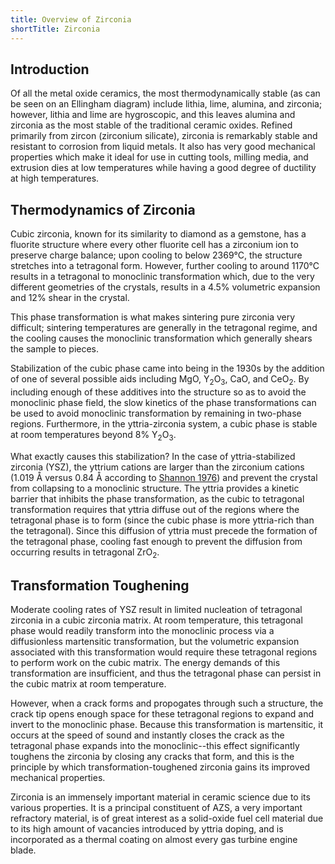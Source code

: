 ```yaml
---
title: Overview of Zirconia
shortTitle: Zirconia
---
```


## Introduction

Of all the metal oxide ceramics, the most thermodynamically stable (as can be
seen on an Ellingham diagram) include lithia, lime, alumina, and zirconia;
however, lithia and lime are hygroscopic, and this leaves alumina and zirconia
as the most stable of the traditional ceramic oxides.  Refined primarily from
zircon (zirconium silicate), zirconia is remarkably stable and resistant to
corrosion from liquid metals.  It also has very good mechanical properties
which make it ideal for use in cutting tools, milling media, and extrusion
dies at low temperatures while having a good degree of ductility at high
temperatures.

## Thermodynamics of Zirconia

Cubic zirconia, known for its similarity to diamond as a gemstone, has a
fluorite structure where every other fluorite cell has a zirconium ion to
preserve charge balance; upon cooling to below 2369&deg;C, the structure
stretches into a tetragonal form.  However, further cooling to around
1170&deg;C results in a tetragonal to monoclinic transformation which, due to
the very different geometries of the crystals, results in a 4.5% volumetric
expansion and 12% shear in the crystal.

This phase transformation is what makes sintering pure zirconia very difficult;
sintering temperatures are generally in the tetragonal regime, and the cooling
causes the monoclinic transformation which generally shears the sample to
pieces.

Stabilization of the cubic phase came into being in the 1930s by the addition
of one of several possible aids including MgO, Y<sub>2</sub>O<sub>3</sub>, CaO,
and CeO<sub>2</sub>.  By including enough of these additives into the
structure so as to avoid the monoclinic phase field, the slow kinetics of the
phase transformations can be used to avoid monoclinic transformation by
remaining in two-phase regions.  Furthermore, in the yttria-zirconia system, a
cubic phase is stable at room temperatures beyond 8% Y<sub>2</sub>O<sub>3</sub>.

What exactly causes this stabilization?  In the case of yttria-stabilized
zirconia (YSZ), the yttrium cations are larger than the zirconium cations
(1.019 &Aring; versus 0.84 &Aring; according to [Shannon 1976][Shannon 1976])
and prevent the crystal from collapsing to a monoclinic structure.  The yttria
provides a kinetic barrier that inhibits the phase transformation, as the
cubic to tetragonal transformation requires that yttria diffuse out of the
regions where the tetragonal phase is to form (since the cubic phase is more
yttria-rich than the tetragonal).  Since this diffusion of yttria must precede
the formation of the tetragonal phase, cooling fast enough to prevent the
diffusion from occurring results in tetragonal ZrO<sub>2</sub>.

## Transformation Toughening

Moderate cooling rates of YSZ result in limited nucleation of tetragonal
zirconia in a cubic zirconia matrix.  At room temperature, this tetragonal
phase would readily transform into the monoclinic process via a diffusionless
martensitic transformation, but the volumetric expansion associated with this
transformation would require these tetragonal regions to perform work on the
cubic matrix.  The energy demands of this transformation are insufficient, and
thus the tetragonal phase can persist in the cubic matrix at room temperature.

However, when a crack forms and propogates through such a structure, the crack
tip opens enough space for these tetragonal regions to expand and invert to the
monoclinic phase.  Because this transformation is martensitic, it occurs at
the speed of sound and instantly closes the crack as the tetragonal phase
expands into the monoclinic--this effect significantly toughens the zirconia
by closing any cracks that form, and this is the principle by which transformation-toughened zirconia gains its improved mechanical properties.

Zirconia is an immensely important material in ceramic science due to its
various properties.  It is a principal constituent of AZS, a very important
refractory material, is of great interest as a solid-oxide fuel cell material
due to its high amount of vacancies introduced by yttria doping, and is
incorporated as a thermal coating on almost every gas turbine engine blade.

[Shannon 1976]: http://dx.doi.org/10.1107/S0567739476001551
